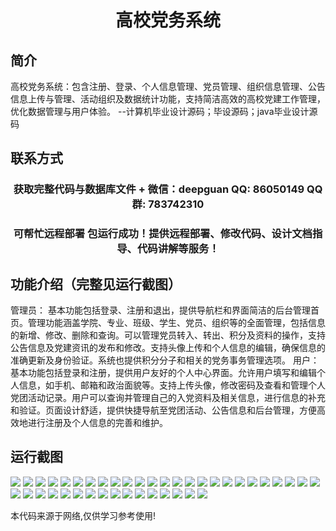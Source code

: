 <p><h1 align="center">高校党务系统</h1></p>

## 简介
高校党务系统：包含注册、登录、个人信息管理、党员管理、组织信息管理、公告信息上传与管理、活动组织及数据统计功能，支持简洁高效的高校党建工作管理，优化数据管理与用户体验。    --计算机毕业设计源码；毕设源码；java毕业设计源码


## 联系方式
<p><h3 align="center">获取完整代码与数据库文件 + 微信：deepguan QQ: 86050149 QQ群: 783742310</h3></p>
<p><h3 align="center">可帮忙远程部署 包运行成功！提供远程部署、修改代码、设计文档指导、代码讲解等服务！</h3></p>

## 功能介绍（完整见运行截图）
管理员： 基本功能包括登录、注册和退出，提供导航栏和界面简洁的后台管理首页。管理功能涵盖学院、专业、班级、学生、党员、组织等的全面管理，包括信息的新增、修改、删除和查询。可以管理党员转入、转出、积分及资料的操作，支持公告信息及党建资讯的发布和修改。支持头像上传和个人信息的编辑，确保信息的准确更新及身份验证。系统也提供积分分子和相关的党务事务管理选项。 用户： 基本功能包括登录和注册，提供用户友好的个人中心界面。允许用户填写和编辑个人信息，如手机、邮箱和政治面貌等。支持上传头像，修改密码及查看和管理个人党团活动记录。用户可以查询并管理自己的入党资料及相关信息，进行信息的补充和验证。页面设计舒适，提供快捷导航至党团活动、公告信息和后台管理，方便高效地进行注册及个人信息的完善和维护。


## 运行截图
![](img/001.jpg)
![](img/002.jpg)
![](img/003.jpg)
![](img/004.jpg)
![](img/005.jpg)
![](img/006.jpg)
![](img/007.jpg)
![](img/008.jpg)
![](img/009.jpg)
![](img/010.jpg)
![](img/011.jpg)
![](img/012.jpg)
![](img/013.jpg)
![](img/014.jpg)
![](img/015.jpg)
![](img/016.jpg)
![](img/017.jpg)
![](img/018.jpg)
![](img/019.jpg)
![](img/020.jpg)
![](img/021.jpg)
![](img/022.jpg)
![](img/023.jpg)
![](img/024.jpg)
![](img/025.jpg)
![](img/026.jpg)
![](img/027.jpg)
![](img/028.jpg)
![](img/029.jpg)
![](img/030.jpg)
![](img/031.jpg)
![](img/032.jpg)
![](img/033.jpg)
![](img/034.jpg)
![](img/035.jpg)
![](img/036.jpg)
![](img/037.jpg)
![](img/038.jpg)
![](img/039.jpg)
![](img/040.jpg)
![](img/041.jpg)

<p>本代码来源于网络,仅供学习参考使用!</p>
